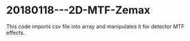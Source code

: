 # 20180118---2D-MTF-Zemax

This code imports csv file into array and manipulates it for detector MTF effects.
